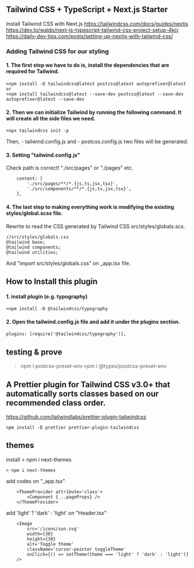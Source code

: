## Tailwind CSS + TypeScript + Next.js Starter

Install Tailwind CSS with Next.js
https://tailwindcss.com/docs/guides/nextjs
https://dev.to/waldo/next-js-typescript-tailwind-css-project-setup-4kcj
https://daily-dev-tips.com/posts/setting-up-nextjs-with-tailwind-css/

### Adding Tailwind CSS for our styling

#### 1. The first step we have to do is, install the dependencies that are required for Tailwind.

```command
>npm install -D tailwindcss@latest postcss@latest autoprefixer@latest
or
>npm install tailwindcss@latest --save-dev postcss@latest --save-dev autoprefixer@latest --save-dev
```

#### 2. Then we can initialize Tailwind by running the following command. It will create all the side files we need.

```command
>npx tailwindcss init -p
```

Then, - tailwind.config.js and - postcss.config.js
two files will be generated.

#### 3. Setting "tailwind.config.js"

Check path is correct! "./src/pages" or "./pages" etc.

```
	content: [
		'./src/pages/**/*.{js,ts,jsx,tsx}',
		'./src/components/**/*.{js,ts,jsx,tsx}',
	],
```

#### 4. The last step to making everything work is modifying the existing styles/global.scss file.

Rewrite to read the CSS generated by Tailwind CSS src/styles/globals.scs.

```
//src/styles/globals.css
@tailwind base;
@tailwind components;
@tailwind utilities;
```

And "import src/styles/globals.css" on \_app.tsx file.

## How to Install this plugin

#### 1. install plugin (e.g. typography)

```
>npm install -D @tailwindcss/typography
```

#### 2. Open the tailwind.config.js file and add it under the plugins section.

```
plugins: [require('@tailwindcss/typography')],
```

## testing & prove

> npm i postcss-preset-env
> npm i @types/postcss-preset-env

## A Prettier plugin for Tailwind CSS v3.0+ that automatically sorts classes based on our recommended class order.

https://github.com/tailwindlabs/prettier-plugin-tailwindcss

```
npm install -D prettier prettier-plugin-tailwindcss
```

## themes

install > npm i next-themes

```
> npm i next-themes
```

add codes on "\_app.tsx"

```
	<ThemeProvider attribute='class'>
		<Component {...pageProps} />
	</ThemeProvider>
```

add 'light' ? 'dark' : 'light' on "Header.tsx"

```
	<Image
		src='/icons/sun.svg'
		width={30}
		height={30}
		alt='Toggle theme'
		className='cursor-pointer toggleTheme'
		onClick={() => setTheme(theme === 'light' ? 'dark' : 'light')}
	/>
```
